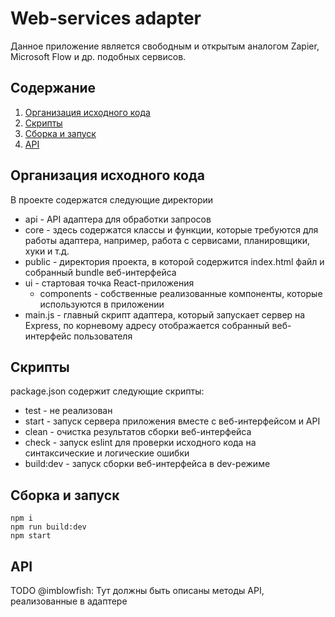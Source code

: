 # Web-services adapter

Данное приложение является свободным и открытым аналогом Zapier, Microsoft Flow  и др. подобных сервисов.

## Содержание

1. [Организация исходного кода](#организация-исходного-кода)
2. [Скрипты](#скрипты)
3. [Сборка и запуск](#сборка-и-запуск)
4. [API](#api)

## Организация исходного кода

В проекте содержатся следующие директории

- api - API адаптера для обработки запросов
- core - здесь содержатся классы и функции, которые требуются для работы адаптера, например, работа с сервисами, планировщики, хуки и т.д.
- public - директория проекта, в которой содержится index.html файл и собранный bundle веб-интерфейса
- ui - стартовая точка React-приложения
  - components - собственные реализованные компоненты, которые используются в приложении
- main.js - главный скрипт адаптера, который запускает сервер на Express, по корневому адресу отображается собранный веб-интерфейс пользователя

## Скрипты

package.json содержит следующие скрипты:

- test - не реализован
- start - запуск сервера приложения вместе с веб-интерфейсом и API
- clean - очистка результатов сборки веб-интерфейса
- check - запуск eslint для проверки исходного кода на синтаксические и логические ошибки
- build:dev - запуск сборки веб-интерфейса в dev-режиме

## Сборка и запуск

```shell
npm i
npm run build:dev
npm start
```

## API

TODO @imblowfish: Тут должны быть описаны методы API, реализованные в адаптере
